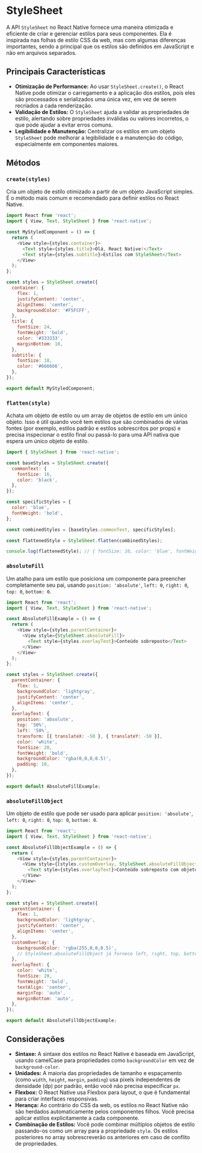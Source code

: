 # StyleSheet

A API `StyleSheet` no React Native fornece uma maneira otimizada e eficiente de criar e gerenciar estilos para seus componentes. Ela é inspirada nas folhas de estilo CSS da web, mas com algumas diferenças importantes, sendo a principal que os estilos são definidos em JavaScript e não em arquivos separados.

## Principais Características

- **Otimização de Performance:** Ao usar `StyleSheet.create()`, o React Native pode otimizar o carregamento e a aplicação dos estilos, pois eles são processados e serializados uma única vez, em vez de serem recriados a cada renderização.
- **Validação de Estilos:** O `StyleSheet` ajuda a validar as propriedades de estilo, alertando sobre propriedades inválidas ou valores incorretos, o que pode ajudar a evitar erros comuns.
- **Legibilidade e Manutenção:** Centralizar os estilos em um objeto `StyleSheet` pode melhorar a legibilidade e a manutenção do código, especialmente em componentes maiores.

## Métodos

### `create(styles)`
Cria um objeto de estilo otimizado a partir de um objeto JavaScript simples. É o método mais comum e recomendado para definir estilos no React Native.

```javascript
import React from 'react';
import { View, Text, StyleSheet } from 'react-native';

const MyStyledComponent = () => {
  return (
    <View style={styles.container}>
      <Text style={styles.title}>Olá, React Native!</Text>
      <Text style={styles.subtitle}>Estilos com StyleSheet</Text>
    </View>
  );
};

const styles = StyleSheet.create({
  container: {
    flex: 1,
    justifyContent: 'center',
    alignItems: 'center',
    backgroundColor: '#F5FCFF',
  },
  title: {
    fontSize: 24,
    fontWeight: 'bold',
    color: '#333333',
    marginBottom: 10,
  },
  subtitle: {
    fontSize: 18,
    color: '#666666',
  },
});

export default MyStyledComponent;
```

### `flatten(style)`
Achata um objeto de estilo ou um array de objetos de estilo em um único objeto. Isso é útil quando você tem estilos que são combinados de várias fontes (por exemplo, estilos padrão e estilos sobrescritos por props) e precisa inspecionar o estilo final ou passá-lo para uma API nativa que espera um único objeto de estilo.

```javascript
import { StyleSheet } from 'react-native';

const baseStyles = StyleSheet.create({
  commonText: {
    fontSize: 16,
    color: 'black',
  },
});

const specificStyles = {
  color: 'blue',
  fontWeight: 'bold',
};

const combinedStyles = [baseStyles.commonText, specificStyles];

const flattenedStyle = StyleSheet.flatten(combinedStyles);

console.log(flattenedStyle); // { fontSize: 16, color: 'blue', fontWeight: 'bold' }
```

### `absoluteFill`
Um atalho para um estilo que posiciona um componente para preencher completamente seu pai, usando `position: 'absolute'`, `left: 0`, `right: 0`, `top: 0`, `bottom: 0`.

```javascript
import React from 'react';
import { View, Text, StyleSheet } from 'react-native';

const AbsoluteFillExample = () => {
  return (
    <View style={styles.parentContainer}>
      <View style={StyleSheet.absoluteFill}>
        <Text style={styles.overlayText}>Conteúdo sobreposto</Text>
      </View>
    </View>
  );
};

const styles = StyleSheet.create({
  parentContainer: {
    flex: 1,
    backgroundColor: 'lightgray',
    justifyContent: 'center',
    alignItems: 'center',
  },
  overlayText: {
    position: 'absolute',
    top: '50%',
    left: '50%',
    transform: [{ translateX: -50 }, { translateY: -50 }],
    color: 'white',
    fontSize: 20,
    fontWeight: 'bold',
    backgroundColor: 'rgba(0,0,0,0.5)',
    padding: 10,
  },
});

export default AbsoluteFillExample;
```

### `absoluteFillObject`
Um objeto de estilo que pode ser usado para aplicar `position: 'absolute'`, `left: 0`, `right: 0`, `top: 0`, `bottom: 0`.

```javascript
import React from 'react';
import { View, Text, StyleSheet } from 'react-native';

const AbsoluteFillObjectExample = () => {
  return (
    <View style={styles.parentContainer}>
      <View style={[styles.customOverlay, StyleSheet.absoluteFillObject]}>
        <Text style={styles.overlayText}>Conteúdo sobreposto com objeto</Text>
      </View>
    </View>
  );
};

const styles = StyleSheet.create({
  parentContainer: {
    flex: 1,
    backgroundColor: 'lightgray',
    justifyContent: 'center',
    alignItems: 'center',
  },
  customOverlay: {
    backgroundColor: 'rgba(255,0,0,0.5)',
    // StyleSheet.absoluteFillObject já fornece left, right, top, bottom, position: 'absolute'
  },
  overlayText: {
    color: 'white',
    fontSize: 20,
    fontWeight: 'bold',
    textAlign: 'center',
    marginTop: 'auto',
    marginBottom: 'auto',
  },
});

export default AbsoluteFillObjectExample;
```

## Considerações

- **Sintaxe:** A sintaxe dos estilos no React Native é baseada em JavaScript, usando camelCase para propriedades como `backgroundColor` em vez de `background-color`.
- **Unidades:** A maioria das propriedades de tamanho e espaçamento (como `width`, `height`, `margin`, `padding`) usa pixels independentes de densidade (dp) por padrão, então você não precisa especificar `px`.
- **Flexbox:** O React Native usa Flexbox para layout, o que é fundamental para criar interfaces responsivas.
- **Herança:** Ao contrário do CSS da web, os estilos no React Native não são herdados automaticamente pelos componentes filhos. Você precisa aplicar estilos explicitamente a cada componente.
- **Combinação de Estilos:** Você pode combinar múltiplos objetos de estilo passando-os como um array para a propriedade `style`. Os estilos posteriores no array sobrescreverão os anteriores em caso de conflito de propriedades.

